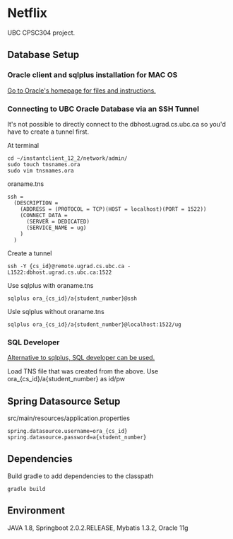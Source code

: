 # Netflix
UBC CPSC304 project.

## Database Setup
### Oracle client and sqlplus installation for MAC OS
[Go to Oracle's homepage for files and instructions.](http://www.oracle.com/technetwork/topics/intel-macsoft-096467.html, "Oracle client")

### Connecting to UBC Oracle Database via an SSH Tunnel
It's not possible to directly connect to the dbhost.ugrad.cs.ubc.ca so you'd have to create a tunnel first.

At terminal
```
cd ~/instantclient_12_2/network/admin/
sudo touch tnsnames.ora
sudo vim tnsnames.ora
```
oraname.tns
```
ssh =
  (DESCRIPTION =
    (ADDRESS = (PROTOCOL = TCP)(HOST = localhost)(PORT = 1522))
    (CONNECT_DATA =
      (SERVER = DEDICATED)
      (SERVICE_NAME = ug)
    )
  )
```
Create a tunnel 
```
ssh -Y {cs_id}@remote.ugrad.cs.ubc.ca -L1522:dbhost.ugrad.cs.ubc.ca:1522
```
Use sqlplus with oraname.tns
```
sqlplus ora_{cs_id}/a{student_number}@ssh
```
Usle sqlplus without oraname.tns
```
sqlplus ora_{cs_id}/a{student_number}@localhost:1522/ug
```
### SQL Developer
[Alternative to sqlplus, SQL developer can be used.](http://www.oracle.com/technetwork/developer-tools/sql-developer/overview/index.html, "Sql Developer")

Load TNS file that was created from the above.
Use ora_{cs_id}/a{student_number} as id/pw

## Spring Datasource Setup
src/main/resources/application.properties

```
spring.datasource.username=ora_{cs_id}
spring.datasource.password=a{student_number}
```

## Dependencies
Build gradle to add dependencies to the classpath
```
gradle build
```
## Environment
  JAVA 1.8, 
  Springboot 2.0.2.RELEASE, 
  Mybatis 1.3.2, 
  Oracle 11g
